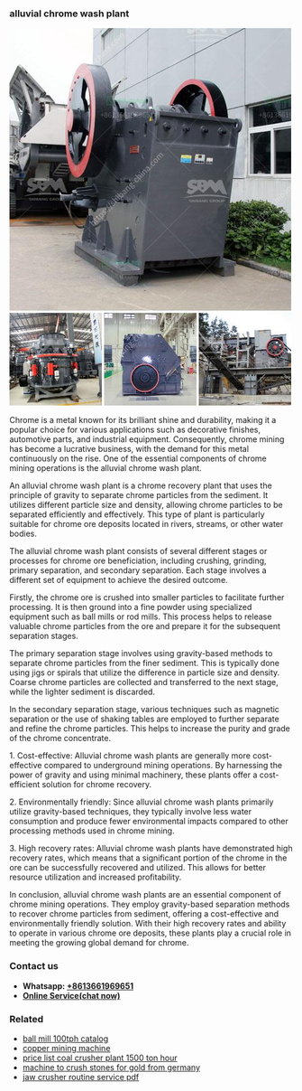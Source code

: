 <h3>alluvial chrome wash plant</h3><img src='1708332426.jpg' alt=''><p>Chrome is a metal known for its brilliant shine and durability, making it a popular choice for various applications such as decorative finishes, automotive parts, and industrial equipment. Consequently, chrome mining has become a lucrative business, with the demand for this metal continuously on the rise. One of the essential components of chrome mining operations is the alluvial chrome wash plant.</p><p>An alluvial chrome wash plant is a chrome recovery plant that uses the principle of gravity to separate chrome particles from the sediment. It utilizes different particle size and density, allowing chrome particles to be separated efficiently and effectively. This type of plant is particularly suitable for chrome ore deposits located in rivers, streams, or other water bodies.</p><p>The alluvial chrome wash plant consists of several different stages or processes for chrome ore beneficiation, including crushing, grinding, primary separation, and secondary separation. Each stage involves a different set of equipment to achieve the desired outcome.</p><p>Firstly, the chrome ore is crushed into smaller particles to facilitate further processing. It is then ground into a fine powder using specialized equipment such as ball mills or rod mills. This process helps to release valuable chrome particles from the ore and prepare it for the subsequent separation stages.</p><p>The primary separation stage involves using gravity-based methods to separate chrome particles from the finer sediment. This is typically done using jigs or spirals that utilize the difference in particle size and density. Coarse chrome particles are collected and transferred to the next stage, while the lighter sediment is discarded.</p><p>In the secondary separation stage, various techniques such as magnetic separation or the use of shaking tables are employed to further separate and refine the chrome particles. This helps to increase the purity and grade of the chrome concentrate.</p><p>1. Cost-effective: Alluvial chrome wash plants are generally more cost-effective compared to underground mining operations. By harnessing the power of gravity and using minimal machinery, these plants offer a cost-efficient solution for chrome recovery.</p><p>2. Environmentally friendly: Since alluvial chrome wash plants primarily utilize gravity-based techniques, they typically involve less water consumption and produce fewer environmental impacts compared to other processing methods used in chrome mining.</p><p>3. High recovery rates: Alluvial chrome wash plants have demonstrated high recovery rates, which means that a significant portion of the chrome in the ore can be successfully recovered and utilized. This allows for better resource utilization and increased profitability.</p><p>In conclusion, alluvial chrome wash plants are an essential component of chrome mining operations. They employ gravity-based separation methods to recover chrome particles from sediment, offering a cost-effective and environmentally friendly solution. With their high recovery rates and ability to operate in various chrome ore deposits, these plants play a crucial role in meeting the growing global demand for chrome.</p><h3>Contact us</h3><ul><li><strong>Whatsapp:&nbsp;<a href="https://wa.me/8613661969651">+8613661969651</a></strong></li><li><a href="https://swt.shibang-china.com/?git&amp;zhl&amp;alluvial chrome wash plant"><strong>Online Service(chat now)</strong></a></li></ul><h3>Related</h3><ul><li><a href='ball mill 100tph catalog.md'>ball mill 100tph catalog</a></li><li><a href='copper mining machine.md'>copper mining machine</a></li><li><a href='price list coal crusher plant 1500 ton hour.md'>price list coal crusher plant 1500 ton hour</a></li><li><a href='machine to crush stones for gold from germany.md'>machine to crush stones for gold from germany</a></li><li><a href='jaw crusher routine service pdf.md'>jaw crusher routine service pdf</a></li></ul>